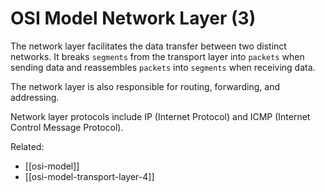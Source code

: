 # OSI Model Network Layer (3)

The network layer facilitates the data transfer between two distinct
networks. It breaks `segments` from the transport layer into `packets`
when sending data and reassembles `packets` into `segments` when
receiving data.

The network layer is also responsible for routing, forwarding, and
addressing.

Network layer protocols include IP (Internet Protocol) and ICMP
(Internet Control Message Protocol).

Related:
  * [[osi-model]]
  * [[osi-model-transport-layer-4]]
